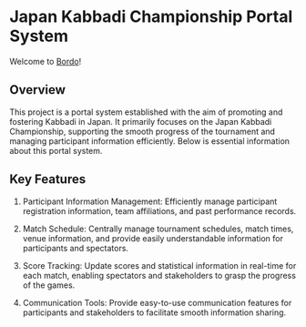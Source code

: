 # Japan Kabbadi Championship Portal System

Welcome to [Bordo](https://bordo.agni.ninja)!

## Overview

This project is a portal system established with the aim of promoting and fostering Kabbadi in Japan. It primarily focuses on the Japan Kabbadi Championship, supporting the smooth progress of the tournament and managing participant information efficiently. Below is essential information about this portal system.

## Key Features

1. Participant Information Management: Efficiently manage participant registration information, team affiliations, and past performance records.

1. Match Schedule: Centrally manage tournament schedules, match times, venue information, and provide easily understandable information for participants and spectators.

1. Score Tracking: Update scores and statistical information in real-time for each match, enabling spectators and stakeholders to grasp the progress of the games.

1. Communication Tools: Provide easy-to-use communication features for participants and stakeholders to facilitate smooth information sharing.
